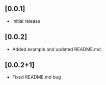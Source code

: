 ## [0.0.1]

* Initial release

## [0.0.2]

* Added example and updated README.md

## [0.0.2+1]

* Fixed README.md bug
